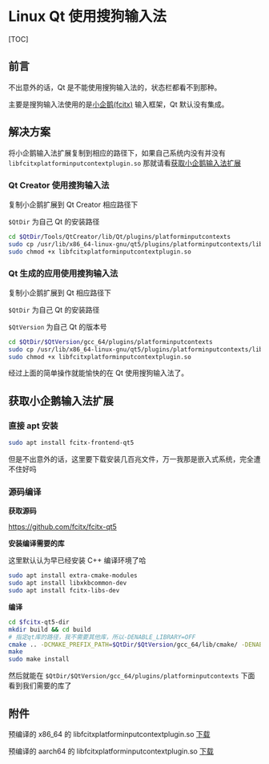 # Linux Qt 使用搜狗输入法

[TOC]

## 前言

不出意外的话，Qt 是不能使用搜狗输入法的，状态栏都看不到那种。

主要是搜狗输入法使用的是[小企鹅(fcitx)](https://fcitx-im.org/) 输入框架，Qt 默认没有集成。



## 解决方案

将小企鹅输入法扩展复制到相应的路径下，如果自己系统内没有并没有 `libfcitxplatforminputcontextplugin.so` 那就请看[获取小企鹅输入法扩展](#获取小企鹅输入法扩展)



### Qt Creator 使用搜狗输入法

复制小企鹅扩展到 Qt Creator 相应路径下

```$QtDir``` 为自己 Qt 的安装路径

```bash
cd $QtDir/Tools/QtCreator/lib/Qt/plugins/platforminputcontexts
sudo cp /usr/lib/x86_64-linux-gnu/qt5/plugins/platforminputcontexts/libfcitxplatforminputcontextplugin.so .
sudo chmod +x libfcitxplatforminputcontextplugin.so
```



### Qt 生成的应用使用搜狗输入法

复制小企鹅扩展到 Qt 相应路径下

```$QtDir``` 为自己 Qt 的安装路径

`$QtVersion` 为自己 Qt 的版本号

```bash
cd $QtDir/$QtVersion/gcc_64/plugins/platforminputcontexts
sudo cp /usr/lib/x86_64-linux-gnu/qt5/plugins/platforminputcontexts/libfcitxplatforminputcontextplugin.so .
sudo chmod +x libfcitxplatforminputcontextplugin.so
```

经过上面的简单操作就能愉快的在 Qt 使用搜狗输入法了。



## 获取小企鹅输入法扩展

### 直接 apt 安装

```bash
sudo apt install fcitx-frontend-qt5
```

但是不出意外的话，这里要下载安装几百兆文件，万一我那是嵌入式系统，完全遭不住好吗



### 源码编译

**获取源码** 

<https://github.com/fcitx/fcitx-qt5>

**安装编译需要的库**

这里默认认为早已经安装 C++ 编译环境了哈

```bash
sudo apt install extra-cmake-modules
sudo apt install libxkbcommon-dev
sudo apt install fcitx-libs-dev
```

**编译**

```bash
cd $fcitx-qt5-dir
mkdir build && cd build
# 指定qt库的路径，我不需要其他库，所以-DENABLE_LIBRARY=OFF
cmake .. -DCMAKE_PREFIX_PATH=$QtDir/$QtVersion/gcc_64/lib/cmake/ -DENABLE_LIBRARY=OFF
make
sudo make install
```

然后就能在 `$QtDir/$QtVersion/gcc_64/plugins/platforminputcontexts` 下面看到我们需要的库了



## 附件

预编译的 x86_64 的 libfcitxplatforminputcontextplugin.so [下载](/pages-assitant/QT/004/x86_64/libfcitxplatforminputcontextplugin.so)

预编译的 aarch64 的 libfcitxplatforminputcontextplugin.so [下载](/pages-assitant/QT/004/aarch64/libfcitxplatforminputcontextplugin.so)


